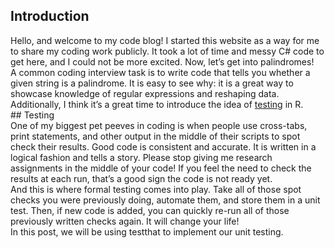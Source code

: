 ## Introduction

Hello, and welcome to my code blog! I started this website as a way for
me to share my coding work publicly. It took a lot of time and messy C#
code to get here, and I could not be more excited. Now, let’s get into
palindromes! <br /> A common coding interview task is to write code that
tells you whether a given string is a palindrome. It is easy to see why:
it is a great way to showcase knowledge of regular expressions and
reshaping data. Additionally, I think it’s a great time to introduce the
idea of [testing](https://r-pkgs.org/testing-basics.html) in R. <br />
\## Testing <br /> One of my biggest pet peeves in coding is when people
use cross-tabs, print statements, and other output in the middle of
their scripts to spot check their results. Good code is consistent and
accurate. It is written in a logical fashion and tells a story. Please
stop giving me research assignments in the middle of your code! If you
feel the need to check the results at each run, that’s a good sign the
code is not ready yet. <br /> And this is where formal testing comes
into play. Take all of those spot checks you were previously doing,
automate them, and store them in a unit test. Then, if new code is
added, you can quickly re-run all of those previously written checks
again. It will change your life! <br /> In this post, we will be using
testthat to implement our unit testing.
